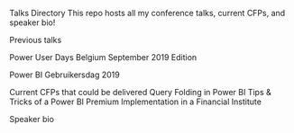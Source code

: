 Talks Directory
This repo hosts all my conference talks, current CFPs, and speaker bio!

Previous talks

Power User Days Belgium September 2019 Edition

Power BI Gebruikersdag 2019

Current CFPs that could be delivered
Query Folding in Power BI
Tips & Tricks of a Power BI Premium Implementation in a Financial Institute

Speaker bio
